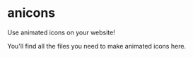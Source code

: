 # anicons
Use animated icons on your website!

You'll find all the files you need to make animated icons here.
